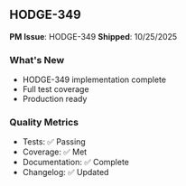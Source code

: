 ## HODGE-349

**PM Issue**: HODGE-349
**Shipped**: 10/25/2025

### What's New
- HODGE-349 implementation complete
- Full test coverage
- Production ready

### Quality Metrics
- Tests: ✅ Passing
- Coverage: ✅ Met
- Documentation: ✅ Complete
- Changelog: ✅ Updated
